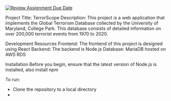 [![Review Assignment Due Date](https://classroom.github.com/assets/deadline-readme-button-24ddc0f5d75046c5622901739e7c5dd533143b0c8e959d652212380cedb1ea36.svg)](https://classroom.github.com/a/XJErSDDc)

Project Title: TerrorScope
Description: This project is a web application that implements the Global Terrorism Database collected by the University of Maryland, College Park. This database consists of detailed information on over 200,000 terrorist events from 1970 to 2020.

Development Resources
Frontend: The frontend of this project is designed using React
Backend: The backend is Node.js
Database: MariaDB hosted on AWS RDS

Installation
Before you begin, ensure that the latest version of Node.js is installed, also install npm

To run:
- Clone the repository to a local directory
- 
